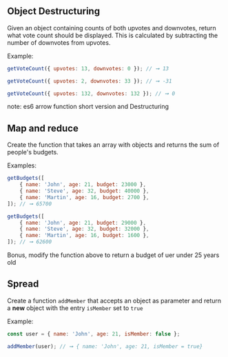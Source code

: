 ## Object Destructuring

Given an object containing counts of both upvotes and downvotes, return what vote count should be displayed. This is calculated by subtracting the number of downvotes from upvotes.

Example:

```js
getVoteCount({ upvotes: 13, downvotes: 0 }); // ➞ 13

getVoteCount({ upvotes: 2, downvotes: 33 }); // ➞ -31

getVoteCount({ upvotes: 132, downvotes: 132 }); // ➞ 0
```

note: es6 arrow function short version and Destructuring

## Map and reduce

Create the function that takes an array with objects and returns the sum of people's budgets.

Examples:

```js
getBudgets([
    { name: 'John', age: 21, budget: 23000 },
    { name: 'Steve', age: 32, budget: 40000 },
    { name: 'Martin', age: 16, budget: 2700 },
]); // ➞ 65700

getBudgets([
    { name: 'John', age: 21, budget: 29000 },
    { name: 'Steve', age: 32, budget: 32000 },
    { name: 'Martin', age: 16, budget: 1600 },
]); // ➞ 62600
```

Bonus, modify the function above to return a budget of uer under 25 years old

## Spread

Create a function `addMember` that accepts an object as parameter and return a **new** object with the entry `isMember` set to `true`

Example:

```js
const user = { name: 'John', age: 21, isMember: false };

addMember(user); // ➞ { name: 'John', age: 21, isMember = true}
```
